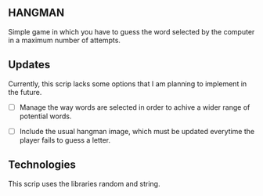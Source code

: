## HANGMAN
Simple game in which you have to guess the word selected by the computer in a maximum number of attempts.

## Updates

Currently, this scrip lacks some options that I am planning to implement in the future.

- [ ] Manage the way words are selected in order to achive a wider range of potential words.
- [ ] Include the usual hangman image, which must be updated everytime the player fails to guess a letter.



## Technologies

This scrip uses the libraries random and string.
